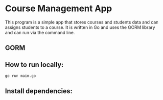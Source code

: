 # Course Management App

This program is a simple app that stores courses and students data and can assigns students to a course. It is written in Go and uses the GORM library and can run via the command line.

## GORM

## How to run locally:

```bash
go run main.go
```

## Install dependencies:

